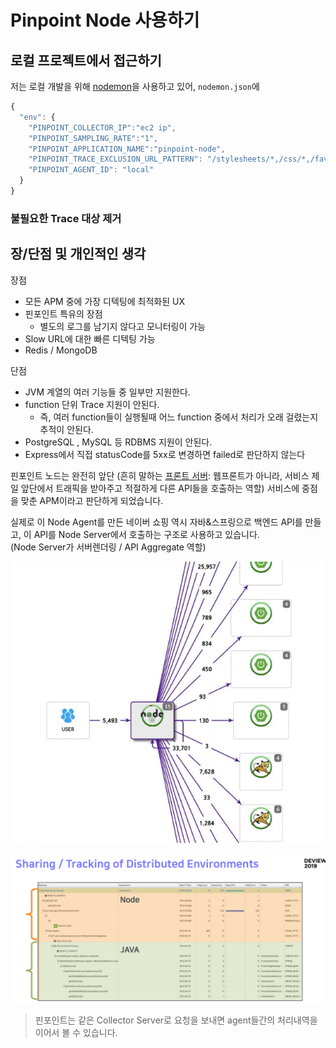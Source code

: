 # Pinpoint Node 사용하기


## 로컬 프로젝트에서 접근하기

저는 로컬 개발을 위해 [nodemon]()을 사용하고 있어, `nodemon.json`에 

```javascript
{
  "env": {
    "PINPOINT_COLLECTOR_IP":"ec2 ip",
    "PINPOINT_SAMPLING_RATE":"1",
    "PINPOINT_APPLICATION_NAME":"pinpoint-node",
    "PINPOINT_TRACE_EXCLUSION_URL_PATTERN": "/stylesheets/*,/css/*,/favicon.ico",
    "PINPOINT_AGENT_ID": "local"
  }
}
```

### 불필요한 Trace 대상 제거

## 장/단점 및 개인적인 생각

장점

* 모든 APM 중에 가장 디텍팅에 최적화된 UX
* 핀포인트 특유의 장점
  * 별도의 로그를 남기지 않다고 모니터링이 가능
* Slow URL에 대한 빠른 디텍팅 가능
* Redis / MongoDB 


단점

* JVM 계열의 여러 기능들 중 일부만 지원한다.
* function 단위 Trace 지원이 안된다.
  * 즉, 여러 function들이 실행될때 어느 function 중에서 처리가 오래 걸렸는지 추적이 안된다.
* PostgreSQL , MySQL 등 RDBMS 지원이 안된다.
* Express에서 직접 statusCode를 5xx로 변경하면 failed로 판단하지 않는다

핀포인트 노드는 완전히 앞단 (흔히 말하는 [프론트 서버](https://www.youtube.com/watch?v=38cmd_fYwQk): 웹프론트가 아니라, 서비스 제일 앞단에서 트래픽을 받아주고 적절하게 다른 API들을 호출하는 역할) 서비스에 중점을 맞춘 APM이라고 판단하게 되었습니다.  
  
실제로 이 Node Agent를 만든 네이버 쇼핑 역시 자바&스프링으로 백엔드 API를 만들고, 이 API를 Node Server에서 호출하는 구조로 사용하고 있습니다.  
(Node Server가 서버렌더링 / API Aggregate 역할)

![naver1](./images/naver1.png)

![naver2](./images/naver2.png)

> 핀포인트는 같은 Collector Server로 요청을 보내면 agent들간의 처리내역을 이어서 볼 수 있습니다.